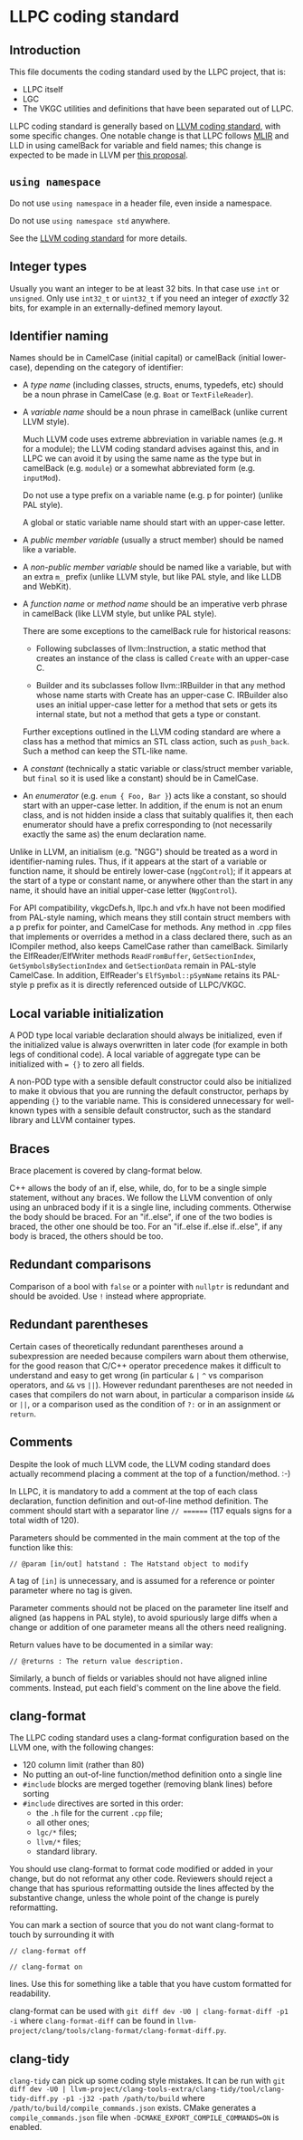 # LLPC coding standard

## Introduction

This file documents the coding standard used by the LLPC project, that is:
* LLPC itself
* LGC
* The VKGC utilities and definitions that have been separated out of LLPC.

LLPC coding standard is generally based on
[LLVM coding standard](https://llvm.org/docs/CodingStandards.html),
with some specific changes. One notable change is that LLPC follows
[MLIR](https://github.com/tensorflow/mlir/blob/master/g3doc/DeveloperGuide.md)
and LLD in using camelBack for variable and field names; this change is
expected to be made in LLVM per
[this proposal](https://llvm.org/docs/Proposals/VariableNames.html).

## `using namespace`

Do not use `using namespace` in a header file, even inside a namespace.

Do not use `using namespace std` anywhere.

See the
[LLVM coding standard](https://llvm.org/docs/CodingStandards.html#do-not-use-using-namespace-std)
for more details.

## Integer types

Usually you want an integer to be at least 32 bits. In that case use `int` or `unsigned`.
Only use `int32_t` or `uint32_t` if you need an integer of _exactly_ 32 bits, for example
in an externally-defined memory layout.

## Identifier naming

Names should be in CamelCase (initial capital) or camelBack (initial lower-case), depending on
the category of identifier:

* A *type name* (including classes, structs, enums, typedefs, etc) should be a noun phrase
  in CamelCase (e.g. `Boat` or `TextFileReader`).

* A *variable name* should be a noun phrase in camelBack (unlike current LLVM style).

  Much LLVM code uses extreme abbreviation in variable names (e.g. `M` for a module); the LLVM coding
  standard advises against this, and in LLPC we can avoid it by using the same name as the type but
  in camelBack (e.g. `module`) or a somewhat abbreviated form (e.g. `inputMod`).

  Do not use a type prefix on a variable name (e.g. p for pointer) (unlike PAL style).

  A global or static variable name should start with an upper-case letter.

* A *public member variable* (usually a struct member) should be named like a variable.

* A *non-public member variable* should be named like a variable, but
  with an extra `m_` prefix (unlike LLVM style, but like PAL style, and like LLDB and WebKit).

* A *function name* or *method name* should be an imperative verb phrase in camelBack
  (like LLVM style, but unlike PAL style).

  There are some exceptions to the camelBack rule for historical reasons:

  - Following subclasses of llvm::Instruction, a static method that creates an instance of the class is
    called `Create` with an upper-case C.

  - Builder and its subclasses follow llvm::IRBuilder in that any method whose name starts with Create
    has an upper-case C. IRBuilder also uses an initial upper-case letter for a method that sets
    or gets its internal state, but not a method that gets a type or constant.

  Further exceptions outlined in the LLVM coding standard are where a class has a method that
  mimics an STL class action, such as `push_back`. Such a method can keep the STL-like name.

* A *constant* (technically a static variable or class/struct member variable, but `final` so it is used
  like a constant) should be in CamelCase.

* An *enumerator* (e.g. `enum { Foo, Bar }`) acts like a constant, so should start with an
  upper-case letter. In addition, if the enum is not an enum class, and is not hidden inside a
  class that suitably qualifies it, then each enumerator should have
  a prefix corresponding to (not necessarily exactly the same as) the enum declaration name.

Unlike in LLVM, an initialism (e.g. "NGG") should be treated as a word in identifier-naming
rules. Thus, if it appears at the start of a variable or function name, it should be entirely
lower-case (`nggControl`); if it appears at the start of a type or constant name, or anywhere
other than the start in any name, it should have an initial upper-case letter (`NggControl`).

For API compatibility, vkgcDefs.h, llpc.h and vfx.h have not been modified from PAL-style naming,
which means they still
contain struct members with a p prefix for pointer, and CamelCase for methods. Any method
in .cpp files that implements or overrides a method in a class declared there, such as an
ICompiler method, also keeps CamelCase rather than camelBack. Similarly the ElfReader/ElfWriter
methods `ReadFromBuffer`, `GetSectionIndex`, `GetSymbolsBySectionIndex` and `GetSectionData`
remain in PAL-style CamelCase. In addition, ElfReader's `ElfSymbol::pSymName` retains its
PAL-style p prefix as it is directly referenced outside of LLPC/VKGC.

## Local variable initialization

A POD type local variable declaration should always be initialized, even if the initialized
value is always overwritten in later code (for example in both legs of conditional code).
A local variable of aggregate type can be initialized with `= {}` to zero all fields.

A non-POD type with a sensible default constructor could also be initialized to make it
obvious that you are running the default constructor, perhaps by appending `{}` to the
variable name. This is considered unnecessary for well-known types with a sensible default
constructor, such as the standard library and LLVM container types.

## Braces

Brace placement is covered by clang-format below.

C++ allows the body of an if, else, while, do, for to be a single simple statement,
without any braces. We follow the LLVM convention of only using an unbraced body if
it is a single line, including comments. Otherwise the body should be braced. For
an "if..else", if one of the two bodies is braced, the other one should be too. For
an "if..else if..else if..else", if any body is braced, the others should be too.

## Redundant comparisons

Comparison of a bool with `false` or a pointer with `nullptr` is redundant and should
be avoided. Use `!` instead where appropriate.

## Redundant parentheses

Certain cases of theoretically redundant parentheses around a subexpression are needed
because compilers warn about them otherwise, for the good reason that C/C++ operator
precedence makes it difficult to understand and easy to get wrong (in particular
`&` `|` `^` vs comparison operators, and `&&` vs `||`). However redundant parentheses
are not needed in cases that compilers do not warn about, in particular a comparison
inside `&&` or `||`, or a comparison used as the condition of `?:` or in an assignment
or `return`.

## Comments

Despite the look of much LLVM code, the LLVM coding standard does actually recommend
placing a comment at the top of a function/method. :-)

In LLPC, it is mandatory to add a comment at the top of each class declaration, function
definition and out-of-line method definition. The comment should start with a separator
line `// ======` (117 equals signs for a total width of 120).

Parameters should be commented in the main comment at
the top of the function like this:

```
// @param [in/out] hatstand : The Hatstand object to modify
```

A tag of `[in]` is unnecessary, and is assumed for a reference or pointer parameter
where no tag is given.

Parameter comments should not be placed on the parameter line itself and aligned
(as happens in PAL style), to avoid spuriously large diffs when a change or addition
of one parameter means all the others need realigning.

Return values have to be documented in a similar way:
```
// @returns : The return value description.
```

Similarly, a bunch of fields or variables should not have aligned inline comments.
Instead, put each field's comment on the line above the field.

## clang-format

The LLPC coding standard uses a clang-format configuration based on the LLVM one,
with the following changes:

- 120 column limit (rather than 80)
- No putting an out-of-line function/method definition onto a single line
- `#include` blocks are merged together (removing blank lines) before sorting
- `#include` directives are sorted in this order:
  - the `.h` file for the current `.cpp` file;
  - all other ones;
  - `lgc/*` files;
  - `llvm/*` files;
  - standard library.

You should use clang-format to format code modified or added in your change, but do not
reformat any other code. Reviewers should reject a change that has spurious reformatting
outside the lines affected by the substantive change, unless the whole point of the change
is purely reformatting.

You can mark a section of source that you do not want clang-format to touch by surrounding
it with

```
// clang-format off

// clang-format on
```

lines. Use this for something like a table that you have custom formatted for readability.

clang-format can be used with `git diff dev -U0 | clang-format-diff -p1 -i`
where `clang-format-diff` can be found in `llvm-project/clang/tools/clang-format/clang-format-diff.py`.

## clang-tidy

`clang-tidy` can pick up some coding style mistakes. It can be run with
`git diff dev -U0 | llvm-project/clang-tools-extra/clang-tidy/tool/clang-tidy-diff.py -p1 -j32 -path /path/to/build`
where `/path/to/build/compile_commands.json` exists. CMake generates a
`compile_commands.json` file when `-DCMAKE_EXPORT_COMPILE_COMMANDS=ON` is
enabled.
